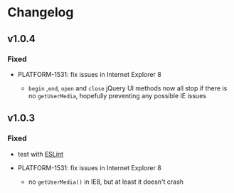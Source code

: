 # Changelog

## v1.0.4

### Fixed

- PLATFORM-1531: fix issues in Internet Explorer 8

    - `begin` ,`end`, `open` and `close` jQuery UI methods now all stop
      if there is no `getUserMedia`, hopefully preventing any possible IE issues

## v1.0.3

### Fixed

- test with [ESLint](http://eslint.org/)

- PLATFORM-1531: fix issues in Internet Explorer 8

    - no `getUserMedia()` in IE8, but at least it doesn't crash
